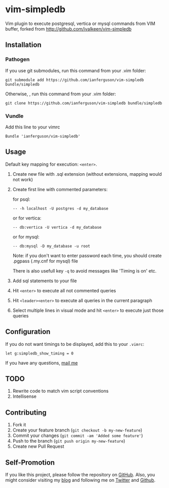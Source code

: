 # vim-simpledb

Vim plugin to execute postgresql, vertica or mysql commands from VIM buffer, forked from http://github.com/ivalkeen/vim-simpledb

## Installation

### Pathogen

If you use git submodules, run this command from your .vim folder:

    git submodule add https://github.com/ianferguson/vim-simpledb bundle/simpledb

Otherwise, , run this command from your .vim folder:

    git clone https://github.com/ianferguson/vim-simpledb bundle/simpledb

### Vundle

Add this line to your vimrc

    Bundle 'ianferguson/vim-simpledb'

## Usage

Default key mapping for execution: `<enter>`.

1. Create new file with .sql extension (without extensions, mapping would not work)

2. Create first line with commented parameters:

    for psql:

    `-- -h localhost -U postgres -d my_database`

    or for vertica:

    `-- db:vertica -U vertica -d my_database` 

    or for mysql:

    `-- db:mysql -D my_database -u root`

    Note: if you don't want to enter password each time, you should create .pgpass (.my.cnf for mysql) file

    There is also usefull key `-q` to avoid messages like 'Timing is on' etc.

3. Add sql statements to your file

4. Hit `<enter>` to execute all not commented queries

5. Hit `<leader><enter>` to execute all queries in the current paragraph

6. Select multiple lines in visual mode and hit `<enter>` to execute just those queries

## Configuration

If you do not want timings to be displayed, add this to your `.vimrc`:

    let g:simpledb_show_timing = 0


If you have any questions, [mail me](mailto:itkalin@gmail.com)

## TODO

1. Rewrite code to match vim script conventions
2. Intellisense

## Contributing

1. Fork it
2. Create your feature branch (`git checkout -b my-new-feature`)
3. Commit your changes (`git commit -am 'Added some feature'`)
4. Push to the branch (`git push origin my-new-feature`)
5. Create new Pull Request

## Self-Promotion

If you like this project, please follow the repository on [GitHub](https://github.com/ianferguson/vim-simpledb). Also, you might consider visiting my [blog](http://www.tkalin.com) and following me on [Twitter](https://twitter.com/ianferguson) and [Github](https://github.com/ianferguson).


[1]: http://i.imgur.com/1UrMOpd.png
[2]: https://github.com/kien/ctrlp.vim
[3]: https://github.com/gmarik/vundle

